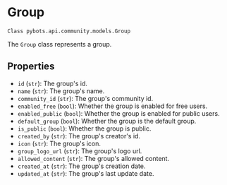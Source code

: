 # Group

`Class pybots.api.community.models.Group`

The `Group` class represents a group.

## Properties

- `id` (`str`): The group's id.
- `name` (`str`): The group's name.
- `community_id` (`str`): The group's community id.
- `enabled_free` (`bool`): Whether the group is enabled for free users.
- `enabled_public` (`bool`): Whether the group is enabled for public users.
- `default_group` (`bool`): Whether the group is the default group.
- `is_public` (`bool`): Whether the group is public.
- `created_by` (`str`): The group's creator's id.
- `icon` (`str`): The group's icon.
- `group_logo_url` (`str`): The group's logo url.
- `allowed_content` (`str`): The group's allowed content.
- `created_at` (`str`): The group's creation date.
- `updated_at` (`str`): The group's last update date.
